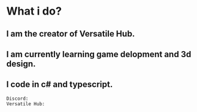# What i do?
## I am the creator of Versatile Hub.
## I am currently learning game delopment and 3d design.
## I code in c# and typescript.


```
Discord:
Versatile Hub:
```
